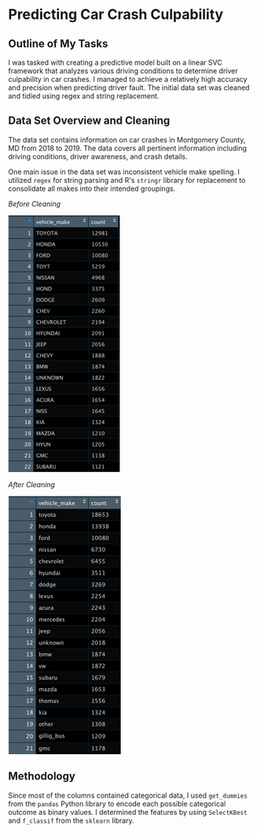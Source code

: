 # Predicting Car Crash Culpability

## Outline of My Tasks
I was tasked with creating a predictive model built on a linear SVC framework that analyzes various driving conditions to determine driver culpability in car crashes. I managed to achieve a relatively high accuracy and precision when predicting driver fault. The initial data set was cleaned and tidied using regex and string replacement.

## Data Set Overview and Cleaning
The data set contains information on car crashes in Montgomery County, MD from 2018 to 2019. The data covers all pertinent information including driving conditions, driver awareness, and crash details.

One main issue in the data set was inconsistent vehicle make spelling. I utilized `regex` for string parsing and R's `stringr` library for replacement to consolidate all makes into their intended groupings.

*Before Cleaning*

![Before Cleaning](code/images/before_cleaning.png)



*After Cleaning*

![After Cleaning](code/images/after_cleaning.png)


## Methodology
Since most of the columns contained categorical data, I used `get_dummies` from the `pandas` Python library to encode each possible categorical outcome as binary values. I determined the features by using `SelectKBest` and `f_classif` from the `sklearn` library.
